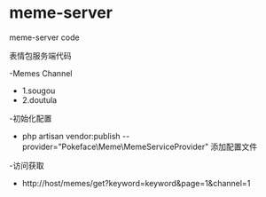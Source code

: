 # meme-server
meme-server code

表情包服务端代码

-Memes Channel
  - 1.sougou
  - 2.doutula

-初始化配置
  - php artisan vendor:publish --provider="Pokeface\Meme\MemeServiceProvider"     添加配置文件

-访问获取
  - http://host/memes/get?keyword=keyword&page=1&channel=1



